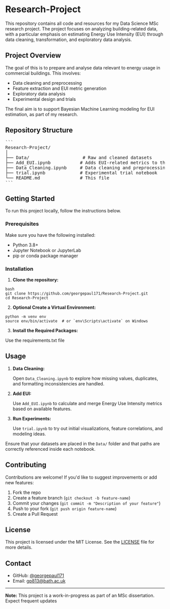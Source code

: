 # Research-Project

This repository contains all code and resources for my Data Science MSc research project. The project focuses on analyzing building-related data, with a particular emphasis on estimating Energy Use Intensity (EUI) through data cleaning, transformation, and exploratory data analysis.


## Project Overview

The goal of this is to prepare and analyse data relevant to energy usage in commercial buildings. This involves:

- Data cleaning and preprocessing
- Feature extraction and EUI metric generation
- Exploratory data analysis
- Experimental design and trials

The final aim is to support Bayesian Machine Learning modeling for EUI estimation, as part of my research.


## Repository Structure

<pre lang="markdown">
```
Research-Project/
│
├── Data/                    # Raw and cleaned datasets
├── Add_EUI.ipynb           # Adds EUI-related metrics to the dataset
├── Data_Cleaning.ipynb     # Data cleaning and preprocessing steps
├── trial.ipynb             # Experimental trial notebook
└── README.md               # This file
```
</pre>


## Getting Started

To run this project locally, follow the instructions below.

### Prerequisites

Make sure you have the following installed:

- Python 3.8+
- Jupyter Notebook or JupyterLab
- pip or conda package manager

### Installation

1. **Clone the repository:**

```
bash
git clone https://github.com/georgepaul171/Research-Project.git
cd Research-Project
```

2. **Optional Create a Virtual Environment:**

```
python -m venv env
source env/bin/activate  # or `env\Scripts\activate` on Windows
```

3. **Install the Required Packages:**

Use the requirements.txt file


## Usage

1. **Data Cleaning:**

   Open `Data_Cleaning.ipynb` to explore how missing values, duplicates, and formatting inconsistencies are handled.

2. **Add EUI:**

   Use `Add_EUI.ipynb` to calculate and merge Energy Use Intensity metrics based on available features.

3. **Run Experiments:**

   Use `trial.ipynb` to try out initial visualizations, feature correlations, and modeling ideas.

Ensure that your datasets are placed in the `Data/` folder and that paths are correctly referenced inside each notebook.


## Contributing

Contributions are welcome! If you'd like to suggest improvements or add new features:

1. Fork the repo
2. Create a feature branch (`git checkout -b feature-name`)
3. Commit your changes (`git commit -m "Description of your feature"`)
4. Push to your fork (`git push origin feature-name`)
5. Create a Pull Request


## License

This project is licensed under the MIT License. See the [LICENSE](LICENSE) file for more details.

## Contact

- GitHub: [@georgepaul171](https://github.com/georgepaul171)
- Email: gp813@bath.ac.uk

---

**Note:** This project is a work-in-progress as part of an MSc dissertation. Expect frequent updates
